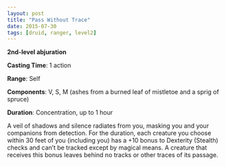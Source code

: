 ```yaml
---
layout: post
title: "Pass Without Trace"
date: 2015-07-30
tags: [druid, ranger, level2]
---
```


**2nd-level abjuration**

**Casting Time**: 1 action

**Range**: Self

**Components**: V, S, M (ashes from a burned leaf of mistletoe and a sprig of spruce)

**Duration**: Concentration, up to 1 hour

A veil of shadows and silence radiates from you, masking you and your companions from detection. For the duration, each creature you choose within 30 feet of you (including you) has a +10 bonus to Dexterity (Stealth) checks and can’t be tracked except by magical means. A creature that receives this bonus leaves behind no tracks or other traces of its passage.
